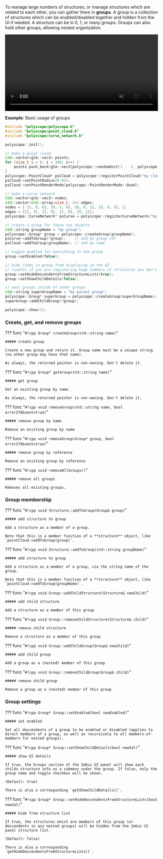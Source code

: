 To manage large numbers of structures, or manage structures which are related to each other, you can gather them in **groups**. A group is a collection of structures which can be enabled/disabled together and hidden from the UI if needed. A structure can be in 0, 1, or many groups. Groups can also hold other groups, allowing nested organization.

<video width=100% autoplay muted loop>
  <source src="/media/groups_demo.mp4" type="video/mp4">
  Your browser does not support the video tag.
</video>

**Example**: Basic usage of groups

```cpp
#include "polyscope/polyscope.h"
#include "polyscope/point_cloud.h"
#include "polyscope/curve_network.h"

polyscope::init();

// make a point cloud
std::vector<glm::vec3> points;
for (size_t i = 0; i < 300; i++) {
    points.push_back(glm::vec3{polyscope::randomUnit() - .5, polyscope::randomUnit() - .5, polyscope::randomUnit() - .5}); 
}
polyscope::PointCloud* psCloud = polyscope::registerPointCloud("my cloud", points);
psCloud->setPointRadius(0.02);
psCloud->setPointRenderMode(polyscope::PointRenderMode::Quad);

// make a curve network
std::vector<glm::vec3> nodes;
std::vector<std::array<size_t, 2>> edges;
nodes = { {1, 0, 0}, {0, 1, 0}, {0, 0, 1}, {0, 0, 0}, };
edges = {{1, 3}, {3, 0}, {1, 0}, {0, 2}};
polyscope::CurveNetwork* psCurve = polyscope::registerCurveNetwork("my network", nodes, edges);

// create a group for these two objects
std::string groupName = "my group";
polyscope::Group* group = polyscope::createGroup(groupName);
psCurve->addToGroup(*group);    // add by group ref
psCloud->addToGroup(groupName); // add by name

// toggle enabled for everything in the group
group->setEnabled(false);

// hide items in group from displaying in the UI
// (useful if you are registering huge numbers of structures you don't always need to see)
group->setHideDescendentsFromStructureLists(true);
group->setShowChildDetails(false);

// nest groups inside of other groups
std::string superGroupName = "my parent group";
polyscope::Group* superGroup = polyscope::createGroup(superGroupName);
superGroup->addChildGroup(*group);

polyscope::show(3);
```

### Create, get, and remove groups

??? func "`#!cpp Group* createGroup(std::string name)`"
    
    ##### create group
    
    Create a new group and return it. Group name must be a unique string (no other group may have that name).

    As always, the returned pointer is non-owning. Don't delete it.

??? func "`#!cpp Group* getGroup(std::string name)`"
    
    ##### get group
    
    Get an existing group by name. 

    As always, the returned pointer is non-owning. Don't delete it.

??? func "`#!cpp void removeGroup(std::string name, bool errorIfAbsent=true)`"
    
    ##### remove group by name
    
    Remove an existing group by name

??? func "`#!cpp void removeGroup(Group* group, bool errorIfAbsent=true)`"
    
    ##### remove group by reference
    
    Remove an existing group by reference


??? func "`#!cpp void removeAllGroups()`"
    
    ##### remove all groups

    Removes all existing groups.


### Group membership

??? func "`#!cpp void Structure::addToGroup(Group& group)`"
    
    ##### add structure to group

    Add a structure as a member of a group.

    Note that this is a member function of a **structure** object, like `pointCloud->addToGroup(group)`.

??? func "`#!cpp void Structure::addToGroup(std::string groupName)`"
    
    ##### add structure to group

    Add a structure as a member of a group, via the string name of the group.

    Note that this is a member function of a **structure** object, like `pointCloud->addToGroup(groupName)`.

??? func "`#!cpp void Group::addChildStructure(Structure& newChild)`"
    
    ##### add child structure

    Add a structure as a member of this group


??? func "`#!cpp void Group::removeChildStructure(Structure& child)`"
    
    ##### remove child structure

    Remove a structure as a member of this group


??? func "`#!cpp void Group::addChildGroup(Group& newChild)`"
    
    ##### add child group

    Add a group as a (nested) member of this group

??? func "`#!cpp void Group::removeChildGroup(Group& child)`"
    
    ##### remove child group

    Remove a group as a (nested) member of this group



### Group settings

??? func "`#!cpp Group* Group::setEnabled(bool newEnabled)`"
    
    ##### set enabled

    Set all descendents of a group to be enabled or disabled (applies to direct members of a group, as well as recursively to all members-of-members for nested groups).

??? func "`#!cpp Group* Group::setShowChildDetails(bool newVal)`"
    
    ##### show UI details

    If true, the Groups section of the ImGui UI panel will show each childs structure info as a submenu under the group. If false, only the group name and toggle checkbox will be shown.

    (Default: true)
    
    There is also a corresponding `getShowChildDetails()`.

??? func "`#!cpp Group* Group::setHideDescendentsFromStructureLists(bool newVal)`"
    
    ##### hide from structure list

    If true, the structures which are members of this group (or descendents in any nested groups) will be hidden from the ImGui UI panel structure list.

    (Default: false)
    
    There is also a corresponding `getHideDescendentsFromStructureLists()`.

